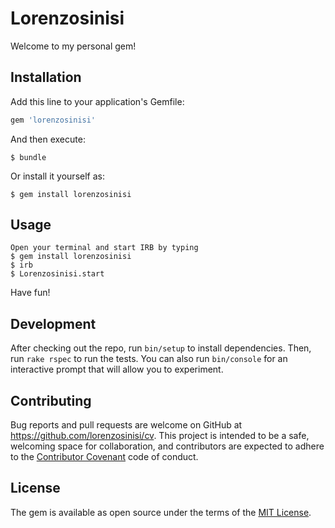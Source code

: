 # Lorenzosinisi

Welcome to my personal gem!

## Installation

Add this line to your application's Gemfile:

```ruby
gem 'lorenzosinisi'
```
And then execute:

    $ bundle

Or install it yourself as:

    $ gem install lorenzosinisi

## Usage

    Open your terminal and start IRB by typing 
    $ gem install lorenzosinisi
    $ irb
    $ Lorenzosinisi.start
    
Have fun!


## Development

After checking out the repo, run `bin/setup` to install dependencies. Then, run `rake rspec` to run the tests. You can also run `bin/console` for an interactive prompt that will allow you to experiment.

## Contributing

Bug reports and pull requests are welcome on GitHub at https://github.com/lorenzosinisi/cv. This project is intended to be a safe, welcoming space for collaboration, and contributors are expected to adhere to the [Contributor Covenant](contributor-covenant.org) code of conduct.


## License

The gem is available as open source under the terms of the [MIT License](http://opensource.org/licenses/MIT).

